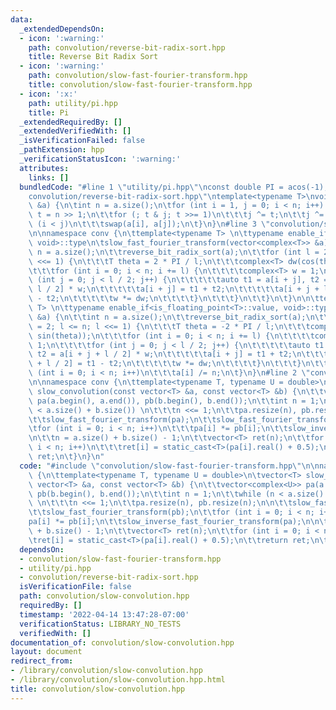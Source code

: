 ```yaml
---
data:
  _extendedDependsOn:
  - icon: ':warning:'
    path: convolution/reverse-bit-radix-sort.hpp
    title: Reverse Bit Radix Sort
  - icon: ':warning:'
    path: convolution/slow-fast-fourier-transform.hpp
    title: convolution/slow-fast-fourier-transform.hpp
  - icon: ':x:'
    path: utility/pi.hpp
    title: Pi
  _extendedRequiredBy: []
  _extendedVerifiedWith: []
  _isVerificationFailed: false
  _pathExtension: hpp
  _verificationStatusIcon: ':warning:'
  attributes:
    links: []
  bundledCode: "#line 1 \"utility/pi.hpp\"\nconst double PI = acos(-1);\n#line 1 \"\
    convolution/reverse-bit-radix-sort.hpp\"\ntemplate<typename T>\nvoid reverse_bit_radix_sort(vector<T>\
    \ &a) {\n\tint n = a.size();\n\tfor (int i = 1, j = 0; i < n; i++) {\n\t\tint\
    \ t = n >> 1;\n\t\tfor (; t & j; t >>= 1)\n\t\t\tj ^= t;\n\t\tj ^= t;\n\t\tif\
    \ (i < j)\n\t\t\tswap(a[i], a[j]);\n\t}\n}\n#line 3 \"convolution/slow-fast-fourier-transform.hpp\"\
    \n\nnamespace conv {\n\ttemplate<typename T> \n\ttypename enable_if<is_floating_point<T>::value,\
    \ void>::type\n\tslow_fast_fourier_transform(vector<complex<T>> &a) {\n\t\tint\
    \ n = a.size();\n\t\treverse_bit_radix_sort(a);\n\t\tfor (int l = 2; l <= n; l\
    \ <<= 1) {\n\t\t\tT theta = 2 * PI / l;\n\t\t\tcomplex<T> dw(cos(theta), sin(theta));\n\
    \t\t\tfor (int i = 0; i < n; i += l) {\n\t\t\t\tcomplex<T> w = 1;\n\t\t\t\tfor\
    \ (int j = 0; j < l / 2; j++) {\n\t\t\t\t\tauto t1 = a[i + j], t2 = a[i + j +\
    \ l / 2] * w;\n\t\t\t\t\ta[i + j] = t1 + t2;\n\t\t\t\t\ta[i + j + l / 2] = t1\
    \ - t2;\n\t\t\t\t\tw *= dw;\n\t\t\t\t}\n\t\t\t}\n\t\t}\n\t}\n\n\ttemplate<typename\
    \ T> \n\ttypename enable_if<is_floating_point<T>::value, void>::type\n\tslow_inverse_fast_fourier_transform(vector<complex<T>>\
    \ &a) {\n\t\tint n = a.size();\n\t\treverse_bit_radix_sort(a);\n\t\tfor (int l\
    \ = 2; l <= n; l <<= 1) {\n\t\t\tT theta = -2 * PI / l;\n\t\t\tcomplex<T> dw(cos(theta),\
    \ sin(theta));\n\t\t\tfor (int i = 0; i < n; i += l) {\n\t\t\t\tcomplex<T> w =\
    \ 1;\n\t\t\t\tfor (int j = 0; j < l / 2; j++) {\n\t\t\t\t\tauto t1 = a[i + j],\
    \ t2 = a[i + j + l / 2] * w;\n\t\t\t\t\ta[i + j] = t1 + t2;\n\t\t\t\t\ta[i + j\
    \ + l / 2] = t1 - t2;\n\t\t\t\t\tw *= dw;\n\t\t\t\t}\n\t\t\t}\n\t\t}\n\t\tfor\
    \ (int i = 0; i < n; i++)\n\t\t\ta[i] /= n;\n\t}\n}\n#line 2 \"convolution/slow-convolution.hpp\"\
    \n\nnamespace conv {\n\ttemplate<typename T, typename U = double>\n\tvector<T>\
    \ slow_convolution(const vector<T> &a, const vector<T> &b) {\n\t\tvector<complex<U>>\
    \ pa(a.begin(), a.end()), pb(b.begin(), b.end());\n\t\tint n = 1;\n\t\twhile (n\
    \ < a.size() + b.size()) \n\t\t\tn <<= 1;\n\t\tpa.resize(n), pb.resize(n);\n\n\
    \t\tslow_fast_fourier_transform(pa);\n\t\tslow_fast_fourier_transform(pb);\n\t\
    \tfor (int i = 0; i < n; i++)\n\t\t\tpa[i] *= pb[i];\n\t\tslow_inverse_fast_fourier_transform(pa);\n\
    \n\t\tn = a.size() + b.size() - 1;\n\t\tvector<T> ret(n);\n\t\tfor (int i = 0;\
    \ i < n; i++)\n\t\t\tret[i] = static_cast<T>(pa[i].real() + 0.5);\n\t\treturn\
    \ ret;\n\t}\n}\n"
  code: "#include \"convolution/slow-fast-fourier-transform.hpp\"\n\nnamespace conv\
    \ {\n\ttemplate<typename T, typename U = double>\n\tvector<T> slow_convolution(const\
    \ vector<T> &a, const vector<T> &b) {\n\t\tvector<complex<U>> pa(a.begin(), a.end()),\
    \ pb(b.begin(), b.end());\n\t\tint n = 1;\n\t\twhile (n < a.size() + b.size())\
    \ \n\t\t\tn <<= 1;\n\t\tpa.resize(n), pb.resize(n);\n\n\t\tslow_fast_fourier_transform(pa);\n\
    \t\tslow_fast_fourier_transform(pb);\n\t\tfor (int i = 0; i < n; i++)\n\t\t\t\
    pa[i] *= pb[i];\n\t\tslow_inverse_fast_fourier_transform(pa);\n\n\t\tn = a.size()\
    \ + b.size() - 1;\n\t\tvector<T> ret(n);\n\t\tfor (int i = 0; i < n; i++)\n\t\t\
    \tret[i] = static_cast<T>(pa[i].real() + 0.5);\n\t\treturn ret;\n\t}\n}"
  dependsOn:
  - convolution/slow-fast-fourier-transform.hpp
  - utility/pi.hpp
  - convolution/reverse-bit-radix-sort.hpp
  isVerificationFile: false
  path: convolution/slow-convolution.hpp
  requiredBy: []
  timestamp: '2022-04-14 13:47:28-07:00'
  verificationStatus: LIBRARY_NO_TESTS
  verifiedWith: []
documentation_of: convolution/slow-convolution.hpp
layout: document
redirect_from:
- /library/convolution/slow-convolution.hpp
- /library/convolution/slow-convolution.hpp.html
title: convolution/slow-convolution.hpp
---
```

